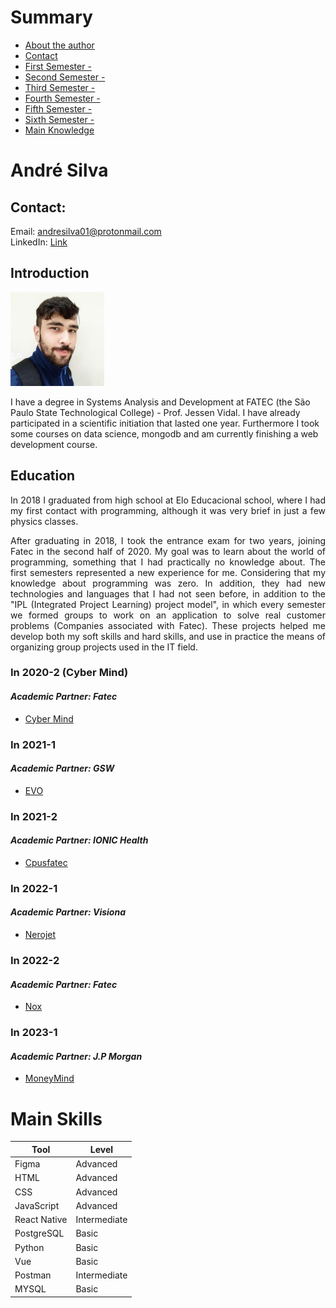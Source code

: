 # Summary

* [About the author](#introduction)
* [Contact](#contact)
* [First Semester - ](#em-2020-2)
* [Second Semester - ](#em-2021-1)
* [Third Semester - ](#em-2021-2)
* [Fourth Semester - ](#em-2022-1)
* [Fifth Semester - ](#em-2022-2)
* [Sixth Semester - ](#em-2023-1)
* [Main Knowledge](#main-knowledge)

# André Silva

## Contact:
Email: andresilva01@protonmail.com \
LinkedIn: [Link](https://www.linkedin.com/in/andre-silva-silva/)

## Introduction
<div>
<img src="/img/pfp.jpg" alt="Profile photo" width=150 height=150 />
<p>I have a degree in Systems Analysis and Development at FATEC (the São Paulo State Technological College) - Prof. Jessen Vidal. I have already participated in a scientific initiation that lasted one year. Furthermore I took some courses on data science, mongodb and am currently finishing a web development course.</p>
</div>

## Education
<p align="justify">
In 2018 I graduated from high school at Elo Educacional school, where I had my first contact with programming, although it was very brief in just a few physics classes.
</p>
<p align="justify">
After graduating in 2018, I took the entrance exam for two years, joining Fatec in the second half of 2020. My goal was to learn about the world of programming, something that I had practically no knowledge about. The first semesters represented a new experience for me. Considering that my knowledge about programming was zero. In addition, they had new technologies and languages that I had not seen before, in addition to the "IPL (Integrated Project Learning) project model", in which every semester we formed groups to work on an application to solve real customer problems (Companies associated with Fatec). These projects helped me develop both my soft skills and hard skills, and use in practice the means of organizing group projects used in the IT field.
</p>

### In 2020-2 (Cyber Mind)

#### *Academic Partner: Fatec*
- [Cyber Mind](API1.md)

### In 2021-1

#### *Academic Partner: GSW*
- [EVO](API2.md)

### In 2021-2

#### *Academic Partner: IONIC Health*
- [Cpusfatec](API3.md)

### In 2022-1

#### *Academic Partner: Visiona*
- [Nerojet](API4.md)

### In 2022-2

#### *Academic Partner: Fatec*
- [Nox](API5.md)

### In 2023-1

#### *Academic Partner: J.P Morgan*
- [MoneyMind](API6.md)


# Main Skills

| Tool | Level |
| --------- | -------- |
| Figma | Advanced |
| HTML | Advanced |
| CSS | Advanced |
| JavaScript | Advanced |
| React Native| Intermediate |
| PostgreSQL | Basic |
| Python | Basic |
| Vue | Basic |
| Postman | Intermediate |
| MYSQL | Basic |
